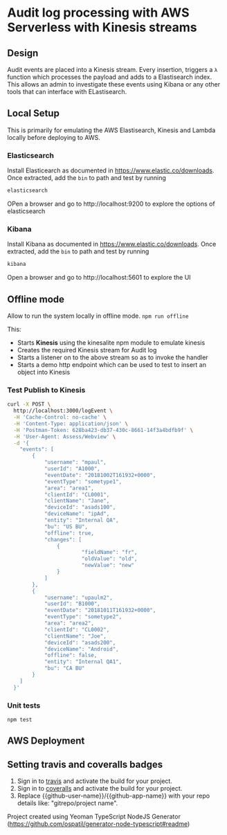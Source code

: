 
# Audit log processing with AWS Serverless with Kinesis streams



## Design

Audit events are placed into a Kinesis stream. Every insertion, triggers a `λ` function which processes the payload and adds to a Elastisearch index.
This allows an admin to investigate these events using Kibana or any other tools that can interface with ELastisearch.


## Local Setup

This is primarily for emulating the AWS Elastisearch, Kinesis and Lambda locally before deploying to AWS.

### Elasticsearch

Install Elasticearch as documented in https://www.elastic.co/downloads. Once extracted, add the `bin` to path and test by running 
```sh
elasticsearch
```
OPen a browser and go to http://localhost:9200 to explore the options of elasticsearch

### Kibana


Install Kibana as documented in https://www.elastic.co/downloads. Once extracted, add the `bin` to path and test by running 
```sh
kibana
```
Open a browser and go to http://localhost:5601 to explore the UI

## Offline mode

Allow to run the system locally in offline mode.
`npm run offline`

This:
- Starts **Kinesis** using the kinesalite npm module to emulate kinesis
- Creates the required Kinesis stream for Audit log
- Starts a listener on to the above stream so as to invoke the handler
- Starts a demo http endpoint which can be used to test to insert an object into Kinesis


### Test Publish to Kinesis
```sh
curl -X POST \
  http://localhost:3000/logEvent \
  -H 'Cache-Control: no-cache' \
  -H 'Content-Type: application/json' \
  -H 'Postman-Token: 628ba423-db37-430c-8661-14f3a4bdfb9f' \
  -H 'User-Agent: Assess/Webview' \
  -d '{
    "events": [
        {
            "username": "mpaul",
            "userId": "A1000",
            "eventDate": "20181002T161932+0000",
            "eventType": "sometype1",
            "area": "area1",
            "clientId": "CL0001",
            "clientName": "Jane",
            "deviceId": "asads100",
            "deviceName": "ipAd",
            "entity": "Internal QA",
            "bu": "US BU",
            "offline": true,
            "changes": [
                {
                        "fieldName": "fr",
                        "oldValue": "old",
                        "newValue": "new"
                }
            ]
        },
        {
            "username": "upaulm2",
            "userId": "B1000",
            "eventDate": "20181011T161932+0000",
            "eventType": "sometype2",
            "area": "area2",
            "clientId": "CL0002",
            "clientName": "Joe",
            "deviceId": "asads200",
            "deviceName": "Android",
            "offline": false,
            "entity": "Internal QA1",
            "bu": "CA BU"
        }
    ]
  }'
```

### Unit tests

`npm test`

## AWS Deployment



## Setting travis and coveralls badges
1. Sign in to [travis](https://travis-ci.org/) and activate the build for your project.
2. Sign in to [coveralls](https://coveralls.io/) and activate the build for your project.
3. Replace {{github-user-name}}/{{github-app-name}} with your repo details like: "gitrepo/project name".


 
Project created using Yeoman TypeScript NodeJS Generator (https://github.com/ospatil/generator-node-typescript#readme)
